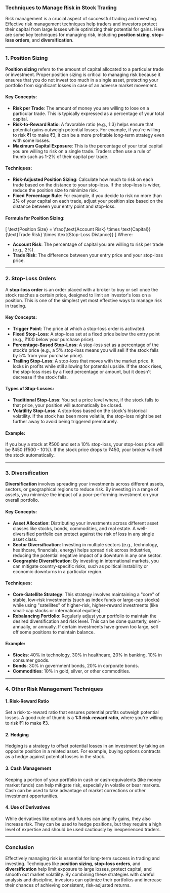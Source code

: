 ### Techniques to Manage Risk in Stock Trading

Risk management is a crucial aspect of successful trading and investing. Effective risk management techniques help traders and investors protect their capital from large losses while optimizing their potential for gains. Here are some key techniques for managing risk, including **position sizing**, **stop-loss orders**, and **diversification**.

---

### 1. **Position Sizing**

**Position sizing** refers to the amount of capital allocated to a particular trade or investment. Proper position sizing is critical to managing risk because it ensures that you do not invest too much in a single asset, protecting your portfolio from significant losses in case of an adverse market movement.

#### Key Concepts:
- **Risk per Trade**: The amount of money you are willing to lose on a particular trade. This is typically expressed as a percentage of your total capital.
- **Risk-to-Reward Ratio**: A favorable ratio (e.g., 1:3) helps ensure that potential gains outweigh potential losses. For example, if you're willing to risk ₹1 to make ₹3, it can be a more profitable long-term strategy even with some losses.
- **Maximum Capital Exposure**: This is the percentage of your total capital you are willing to risk on a single trade. Traders often use a rule of thumb such as 1-2% of their capital per trade.

#### Techniques:
- **Risk-Adjusted Position Sizing**: Calculate how much to risk on each trade based on the distance to your stop-loss. If the stop-loss is wider, reduce the position size to minimize risk.
- **Fixed Percentage Rule**: For example, if you decide to risk no more than 2% of your capital on each trade, adjust your position size based on the distance between your entry point and stop-loss.

#### Formula for Position Sizing:
\[
\text{Position Size} = \frac{\text{Account Risk} \times \text{Capital}}{\text{Trade Risk} \times \text{Stop-Loss Distance}}
\]
Where:
- **Account Risk**: The percentage of capital you are willing to risk per trade (e.g., 2%).
- **Trade Risk**: The difference between your entry price and your stop-loss price.

---

### 2. **Stop-Loss Orders**

A **stop-loss order** is an order placed with a broker to buy or sell once the stock reaches a certain price, designed to limit an investor's loss on a position. This is one of the simplest yet most effective ways to manage risk in trading.

#### Key Concepts:
- **Trigger Point**: The price at which a stop-loss order is activated.
- **Fixed Stop-Loss**: A stop-loss set at a fixed price below the entry point (e.g., ₹100 below your purchase price).
- **Percentage-Based Stop-Loss**: A stop-loss set as a percentage of the stock’s price (e.g., a 5% stop-loss means you will sell if the stock falls by 5% from your purchase price).
- **Trailing Stop-Loss**: A stop-loss that moves with the market price. It locks in profits while still allowing for potential upside. If the stock rises, the stop-loss rises by a fixed percentage or amount, but it doesn't decrease if the stock falls.

#### Types of Stop-Losses:
- **Traditional Stop-Loss**: You set a price level where, if the stock falls to that price, your position will automatically be closed.
- **Volatility Stop-Loss**: A stop-loss based on the stock's historical volatility. If the stock has been more volatile, the stop-loss might be set further away to avoid being triggered prematurely.

#### Example:
If you buy a stock at ₹500 and set a 10% stop-loss, your stop-loss price will be ₹450 (₹500 - 10%). If the stock price drops to ₹450, your broker will sell the stock automatically.

---

### 3. **Diversification**

**Diversification** involves spreading your investments across different assets, sectors, or geographical regions to reduce risk. By investing in a range of assets, you minimize the impact of a poor-performing investment on your overall portfolio.

#### Key Concepts:
- **Asset Allocation**: Distributing your investments across different asset classes like stocks, bonds, commodities, and real estate. A well-diversified portfolio can protect against the risk of loss in any single asset class.
- **Sector Diversification**: Investing in multiple sectors (e.g., technology, healthcare, financials, energy) helps spread risk across industries, reducing the potential negative impact of a downturn in any one sector.
- **Geographic Diversification**: By investing in international markets, you can mitigate country-specific risks, such as political instability or economic downturns in a particular region.

#### Techniques:
- **Core-Satellite Strategy**: This strategy involves maintaining a "core" of stable, low-risk investments (such as index funds or large-cap stocks) while using "satellites" of higher-risk, higher-reward investments (like small-cap stocks or international equities).
- **Rebalancing Portfolio**: Regularly adjust your portfolio to maintain the desired diversification and risk level. This can be done quarterly, semi-annually, or annually. If certain investments have grown too large, sell off some positions to maintain balance.

#### Example:
- **Stocks**: 40% in technology, 30% in healthcare, 20% in banking, 10% in consumer goods.
- **Bonds**: 30% in government bonds, 20% in corporate bonds.
- **Commodities**: 10% in gold, silver, or other commodities.

---

### 4. **Other Risk Management Techniques**

#### 1. **Risk-Reward Ratio**
Set a risk-to-reward ratio that ensures potential profits outweigh potential losses. A good rule of thumb is a **1:3 risk-reward ratio**, where you're willing to risk ₹1 to make ₹3.

#### 2. **Hedging**
Hedging is a strategy to offset potential losses in an investment by taking an opposite position in a related asset. For example, buying options contracts as a hedge against potential losses in the stock.

#### 3. **Cash Management**
Keeping a portion of your portfolio in cash or cash-equivalents (like money market funds) can help mitigate risk, especially in volatile or bear markets. Cash can be used to take advantage of market corrections or other investment opportunities.

#### 4. **Use of Derivatives**
While derivatives like options and futures can amplify gains, they also increase risk. They can be used to hedge positions, but they require a high level of expertise and should be used cautiously by inexperienced traders.

---

### Conclusion

Effectively managing risk is essential for long-term success in trading and investing. Techniques like **position sizing**, **stop-loss orders**, and **diversification** help limit exposure to large losses, protect capital, and smooth out market volatility. By combining these strategies with careful analysis and discipline, investors can optimize their portfolios and increase their chances of achieving consistent, risk-adjusted returns.